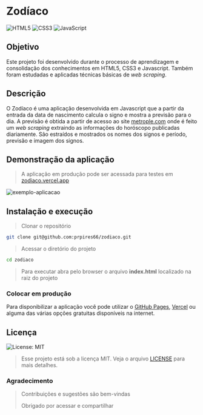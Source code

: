# Zodíaco
![HTML5](https://img.shields.io/badge/html5-%23E34F26.svg?style=for-the-badge&logo=html5&logoColor=white)
![CSS3](https://img.shields.io/badge/css3-%231572B6.svg?style=for-the-badge&logo=css3&logoColor=white)
![JavaScript](https://img.shields.io/badge/javascript-%23323330.svg?style=for-the-badge&logo=javascript&logoColor=%23F7DF1E)

## Objetivo
 Este projeto foi desenvolvido durante o processo de aprendizagem e consolidação dos conhecimentos em HTML5, CSS3 e Javascript. Também foram estudadas e aplicadas técnicas básicas de *web scraping*.

## Descrição
O Zodíaco é uma aplicação desenvolvida em Javascript que a partir da entrada da data de nascimento calcula o signo e mostra a previsão para o dia. A previsão é obtida a partir de acesso ao site [metrople.com](https://www.metropoles.com/) onde é feito um *web scraping* extraindo as informações do horóscopo publicadas diariamente. São estraídos e mostrados os nomes dos signos e período, previsão e imagem dos signos.

## Demonstração da aplicação
> A aplicação em produção pode ser acessada para testes em [zodiaco.vercel.app](https://zodiaco.vercel.app/)

![exemplo-aplicacao](https://user-images.githubusercontent.com/4954302/191548601-c8faa155-b527-4729-890d-1a7735670d8a.png)
   
## Instalação e execução
> Clonar o repositório

   ```sh
  git clone git@github.com:prpires66/zodiaco.git
   ```
> Acessar o diretório do projeto   
   ```sh
   cd zodiaco
   ```
> Para executar abra pelo browser o arquivo **index.html** localizado na raiz do projeto   

### Colocar em produção
Para disponibilizar a aplicação você pode utilizar o [GitHub Pages](https://pages.github.com/), [Vercel](https://vercel.com/) ou alguma das várias opções gratuitas disponíveis na internet.

## Licença
![License: MIT](https://img.shields.io/github/license/prpires66/nlw-esports?style=for-the-badge)

> Esse projeto está sob a licença MIT. Veja o arquivo [LICENSE](./LICENSE.md) para mais detalhes.

### Agradecimento
> Contribuições e sugestões são bem-vindas
> 
> Obrigado por acessar e compartilhar
